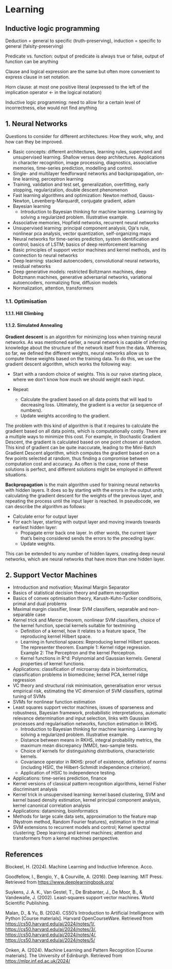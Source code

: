 # Learning

## Inductive logic programming

Deduction = general to specific (truth-preserving), induction = specific to general (falsity-preserving)

Predicate vs. function: output of predicate is always true or false, output of function can be anything

Clause and logical expression are the same but often more convenient to express clause in set notation.

Horn clause: at most one positive literal (expressed to the left of the implication operator $\leftarrow$ in the logical notation)

Inductive logic programming: need to allow for a certain level of incorrectness, else would not find anything

## 1. Neural Networks

Questions to consider for different architectures: How they work, why, and how can they be improved.

- Basic concepts: different architectures, learning rules, supervised and unsupervised learning. Shallow versus deep architectures. Applications in character recognition, image processing, diagnostics, associative memories, time-series prediction, modelling and control.
- Single- and multilayer feedforward networks and backpropagation, on-line learning, perceptron learning
- Training, validation and test set, generalization, overfitting, early stopping, regularization, double descent phenomenon
- Fast learning algorithms and optimization: Newton method, Gauss-Newton, Levenberg-Marquardt, conjugate gradient, adam
- Bayesian learning
  - Introduction to Bayesian thinking for machine learning. Learning by solving a regularized problem. Illustrative example.
- Associative memories, Hopfield networks, recurrent neural networks
- Unsupervised learning: principal component analysis, Oja's rule, nonlinear pca analysis, vector quantization, self-organizing maps
- Neural networks for time-series prediction, system identification and control; basics of LSTM; basics of deep reinforcement learning
- Basic principles of support vector machines and kernel methods, and its connection to neural networks
- Deep learning: stacked autoencoders, convolutional neural networks, residual networks
- Deep generative models: restricted Boltzmann machines, deep Boltzmann machines, generative adversarial networks, variational autoencoders, normalizing flow, diffusion models
- Normalization, attention, transformers

### 1.1. Optimisation

#### 1.1.1. Hill Climbing

#### 1.1.2. Simulated Annealing

**Gradient descent** is an algorithm for minimizing loss when training neural networks. As was mentioned earlier, a neural network is capable of inferring knowledge about the structure of the network itself from the data. Whereas, so far, we defined the different weights, neural networks allow us to compute these weights based on the training data. To do this, we use the gradient descent algorithm, which works the following way:

- Start with a random choice of weights. This is our naive starting place, where we don’t know how much we should weight each input.
- Repeat:

  - Calculate the gradient based on all data points that will lead to decreasing loss. Ultimately, the gradient is a vector (a sequence of numbers).
  - Update weights according to the gradient.

The problem with this kind of algorithm is that it requires to calculate the gradient based on all data points, which is computationally costly. There are a multiple ways to minimize this cost. For example, in Stochastic Gradient Descent, the gradient is calculated based on one point chosen at random. This kind of gradient can be quite inaccurate, leading to the Mini-Batch Gradient Descent algorithm, which computes the gradient based on on a few points selected at random, thus finding a compromise between computation cost and accuracy. As often is the case, none of these solutions is perfect, and different solutions might be employed in different situations.

**Backpropagation** is the main algorithm used for training neural networks with hidden layers. It does so by starting with the errors in the output units, calculating the gradient descent for the weights of the previous layer, and repeating the process until the input layer is reached. In pseudocode, we can describe the algorithm as follows:

- Calculate error for output layer
- For each layer, starting with output layer and moving inwards towards earliest hidden layer:
  - Propagate error back one layer. In other words, the current layer that’s being considered sends the errors to the preceding layer.
  - Update weights.

This can be extended to any number of hidden layers, creating deep neural networks, which are neural networks that have more than one hidden layer.

## 2. Support Vector Machines

- Introduction and motivation; Maximal Margin Separator
- Basics of statistical decision theory and pattern recognition
- Basics of convex optimisation theory, Karush-Kuhn-Tucker conditions, primal and dual problems
- Maximal margin classifier, linear SVM classifiers, separable and non-separable case
- Kernel trick and Mercer theorem, nonlinear SVM classifiers, choice of the kernel function, special kernels suitable for textmining
  - Definition of a kernel, how it relates to a feature space, The reproducing kernel Hilbert space.
  - Learning in functional spaces: Reproducing kernel Hilbert spaces. The representer theorem. Example 1: Kernel ridge regression. Example 2: The Perceptron and the kernel Perceptron.
  - Kernel functions in R^d: Polynomial and Gaussian kernels. General properties of kernel functions.
- Applications: classification of microarray data in bioinformatics, classification problems in biomedicine; kernel PCA, kernel ridge regression
- VC theory and structural risk minimisation, generalisation error versus empirical risk, estimating the VC dimension of SVM classifiers, optimal tuning of SVMs
- SVMs for nonlinear function estimation
- Least squares support vector machines, issues of sparseness and robustness, Bayesian framework, probabilistic interpretations, automatic relevance determination and input selection, links with Gaussian processes and regularisation networks, function estimation in RKHS.
  - Introduction to Bayesian thinking for machine learning. Learning by solving a regularized problem. Illustrative example.
  - Distance between means in RKHS, integral probability metrics, the maximum mean discrepancy (MMD), two-sample tests.
  - Choice of kernels for distinguishing distributions, characteristic kernels.
  - Covariance operator in RKHS: proof of existence, definition of norms (including HSIC, the Hilbert-Schmidt independence criterion).
  - Application of HSIC to independence testing.
- Applications: time-series prediction, finance
- Kernel versions of classical pattern recognition algorithms, kernel Fisher discriminant analysis
- Kernel trick in unsupervised learning: kernel based clustering, SVM and kernel based density estimation, kernel principal component analysis, kernel canonical correlation analysis
- Applications: datamining, bioinformatics
- Methods for large scale data sets, approximation to the feature map (Nystrom method, Random Fourier features), estimation in the primal
- SVM extensions to recurrent models and control; Kernel spectral clustering; Deep learning and kernel machines; attention and transformers from a kernel machines perspective.

## References

Blockeel, H. (2024). Machine Learning and Inductive Inference. Acco.

Goodfellow, I., Bengio, Y., & Courville, A. (2016). Deep learning. MIT Press. Retrieved from <https://www.deeplearningbook.org/>

Suykens, J. A. K., Van Gestel, T., De Brabanter, J., De Moor, B., & Vandewalle, J. (2002). Least-squares support vector machines. World Scientific Publishing.

Malan, D., & Yu, B. (2024). CS50’s Introduction to Artificial Intelligence with Python [Course materials]. Harvard OpenCourseWare. Retrieved from <https://cs50.harvard.edu/ai/2024/notes/1/>, <https://cs50.harvard.edu/ai/2024/notes/3/>, <https://cs50.harvard.edu/ai/2024/notes/4/>, <https://cs50.harvard.edu/ai/2024/notes/5/>

Onken, A. (2024). Machine Learning and Pattern Recognition [Course materials]. The University of Edinburgh. Retrieved from <https://mlpr.inf.ed.ac.uk/2024/>
